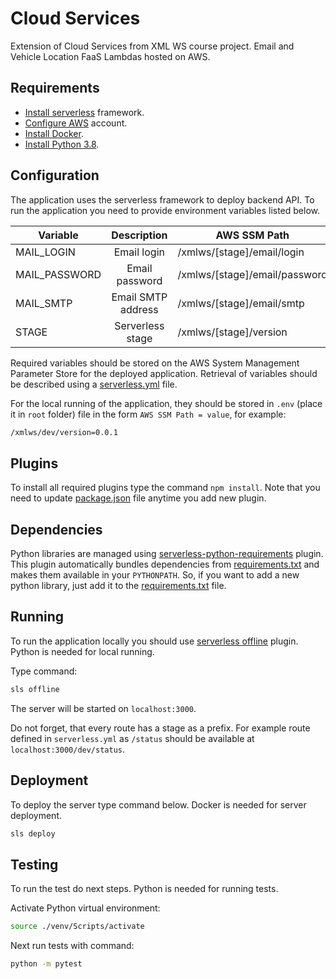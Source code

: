 # Cloud Services

Extension of Cloud Services from XML WS course project. Email and Vehicle Location FaaS Lambdas hosted on AWS.

## Requirements

- [Install serverless][sls-install] framework. 
- [Configure AWS][sls-config] account.
- [Install Docker][docker-desktop].
- [Install Python 3.8][python-3.8].

## Configuration

The application uses the serverless framework to deploy backend API. 
To run the application you need to provide environment variables listed below.

| Variable       |      Description      | AWS SSM Path                         |
|----------------|:---------------------:|--------------------------------------|
| MAIL_LOGIN     | Email login           | /xmlws/[stage]/email/login           |
| MAIL_PASSWORD  | Email password        | /xmlws/[stage]/email/password        |
| MAIL_SMTP      | Email SMTP address    | /xmlws/[stage]/email/smtp            |
| STAGE          | Serverless stage      | /xmlws/[stage]/version               |


Required variables should be stored on the AWS System Management Parameter Store for the deployed application.
Retrieval of variables should be described using a [serverless.yml][sls-config] file.

For the local running of the application, they should be stored in `.env` (place it in `root` folder) file in the form `AWS SSM Path = value`, for example:
```markdown
/xmlws/dev/version=0.0.1
```

## Plugins

To install all required plugins type the command ```npm install```.
Note that you need to update [package.json][npm-pckg] file anytime you add new plugin. 

## Dependencies

Python libraries are managed using [serverless-python-requirements][sls-python-req] plugin. 
This plugin automatically bundles dependencies from [requirements.txt][pip-req] and makes them available in your `PYTHONPATH`.
So, if you want to add a new python library, just add it to the [requirements.txt][pip-req] file.

## Running

To run the application locally you should use [serverless offline][sls-offline] plugin.
Python is needed for local running.

Type command:
```bash
sls offline
```
The server will be started on `localhost:3000`. 

Do not forget, that every route has a stage as a prefix.
For example route defined in `serverless.yml` as `/status` should be available at `localhost:3000/dev/status`. 

## Deployment

To deploy the server type command below. Docker is needed for server deployment.

```bash
sls deploy
```

## Testing

To run the test do next steps. Python is needed for running tests.

Activate Python virtual environment:
```bash
source ./venv/Scripts/activate
```

Next run tests with command:
```bash
python -m pytest
```

[sls-install]: https://serverless.com/framework/docs/getting-started
[sls-config]: https://serverless.com/framework/docs/providers/aws/cli-reference/config-credentials
[sls-offline]: https://github.com/dherault/serverless-offline
[sls-python-req]: https://serverless.com/plugins/serverless-python-requirements
[pip-req]: requirements.txt
[sls-conf]: serverless.yml
[npm-pckg]: package.json
[docker-desktop]: https://www.docker.com/products/docker-desktop
[python-3.8]: https://www.python.org/downloads/
